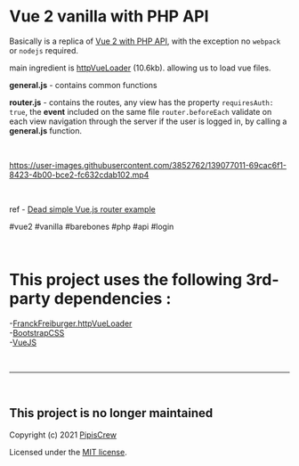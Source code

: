 # Vue 2 vanilla with PHP API

Basically is a replica of [Vue 2 with PHP API](https://github.com/pipiscrew/vue3_small_prjs/tree/main/vue2_retain_PHPSessionCookie), with the exception no `webpack` or `nodejs` required.  



main ingredient is [httpVueLoader](https://github.com/FranckFreiburger/http-vue-loader) (10.6kb). allowing us to load vue files.   

**general.js** - contains common functions  

**router.js**  - contains the routes, any view has the property `requiresAuth: true`, the **event** included on the same file `router.beforeEach` validate on each view navigation through the server if the user is logged in, by calling a **general.js** function.

&nbsp;  



https://user-images.githubusercontent.com/3852762/139077011-69cac6f1-8423-4b00-bce2-fc632cdab102.mp4



&nbsp;  

ref - [Dead simple Vue.js router example](https://www.blackspotradish.com/wp/2019/08/dead-simple-vue-js-router-example/)  

#vue2 #vanilla #barebones #php #api #login  

&nbsp;  

# This project uses the following 3rd-party dependencies :<br>
-[FranckFreiburger.httpVueLoader](https://github.com/FranckFreiburger/http-vue-loader)  
-[BootstrapCSS](https://getbootstrap.com/)  
-[VueJS](https://vuejs.org/)  

&nbsp;  

-----  

&nbsp; 
## This project is no longer maintained  

Copyright (c) 2021 [PipisCrew](http://pipiscrew.com)

Licensed under the [MIT license](http://www.opensource.org/licenses/mit-license.php).
